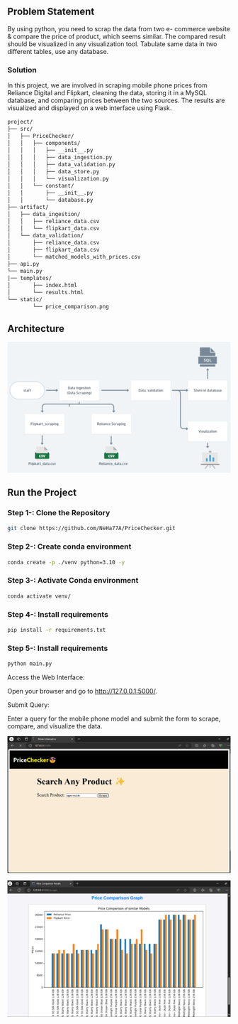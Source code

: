 ## Problem Statement
By using python, you need to scrap the data from two e-
commerce website &amp; compare the price of product, which
seems similar.
The compared result should be visualized in any visualization
tool.
Tabulate same data in two different tables, use any database.

### Solution
In this project, we are involved in scraping mobile phone prices from Reliance Digital and Flipkart, cleaning the data, storing it in a MySQL database, and comparing prices between the two sources. The results are visualized and displayed on a web interface using Flask.

```
project/
├── src/
│   ├── PriceChecker/
│   │   ├── components/
│   │   │   ├── __init__.py
│   │   │   ├── data_ingestion.py
│   │   │   ├── data_validation.py
│   │   │   ├── data_store.py
│   │   │   └── visualization.py
│   │   └── constant/
│   │       ├── __init__.py
│   │       └── database.py
├── artifact/
│   ├── data_ingestion/
│   │   ├── reliance_data.csv
│   │   └── flipkart_data.csv
│   └── data_validation/
│       ├── reliance_data.csv
│       ├── flipkart_data.csv
│       └── matched_models_with_prices.csv
├── api.py
└── main.py
|── templates/
│       ├── index.html
│       └── results.html
└── static/
        └── price_comparison.png
```
## Architecture
![](https://raw.githubusercontent.com/NeHa77A/PriceChecker/main/architecture.png)

## Run the Project
### Step 1-: Clone the Repository
```bash
git clone https://github.com/NeHa77A/PriceChecker.git
```

### Step 2-: Create conda environment
```bash
conda create -p ./venv python=3.10 -y
```

### Step 3-: Activate Conda environment
```bash
conda activate venv/
```

### Step 4-: Install requirements
```bash
pip install -r requirements.txt
```

### Step 5-: Install requirements
```bash
python main.py
```
Access the Web Interface:

Open your browser and go to http://127.0.0.1:5000/.

Submit Query:

Enter a query for the mobile phone model and submit the form to scrape, compare, and visualize the data.

![](https://raw.githubusercontent.com/NeHa77A/PriceChecker/main/output.png)

![](https://raw.githubusercontent.com/NeHa77A/PriceChecker/main/output/visulization.png)
